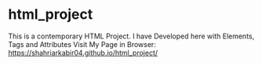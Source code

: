 # html_project
This is a contemporary HTML Project. I have Developed here with Elements, Tags and Attributes
Visit My Page in Browser: https://shahriarkabir04.github.io/html_project/
